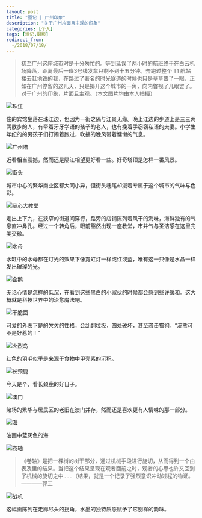 ```yaml
---
layout: post
title: "图记 | 广州印象"
description: "关于广州片面且主观的印象"
categories: [个人]
tags: [游记,摄影]
redirect_from:
  -/2018/07/18/
---
```


> 初至广州这座城市时是十分匆忙的。等到延误了两小时的航班终于在白云机场降落，距离最后一班3号线发车只剩不到十五分钟。奔跑过整个 T1 航站楼去赶地铁的我，在路过了著名的时光隧道的时候也只是草草瞥了一眼，正如在广州停留的这几天，只是揭开这个城市的一角，向内瞥视了几眼罢了。对于广州的印象，片面且主观。（本文图片均由本人拍摄）

![珠江][1]

住的宾馆坐落在珠江边，但因为一街之隔与江景无缘。晚上江边的步道上是三三两两散步的人，有牵着牙牙学语的孩子的老人，也有挽着手窃窃私语的夫妻。小学生年纪的的男孩子们打闹着跑过，吹拂的晚风带着慵懒的气息。

![广州塔][4]

近看相当震撼，然而还是隔江相望更好看一些。好奇塔顶是怎样一番风景。

![街头][5]

城市中心的繁华商业区都大同小异，但街头巷尾却浸着专属于这个城市的气味与色彩。

![圣心大教堂][6]

走出上下九，在狭窄的街道间穿行，路旁的店铺陈列着风干的海味，海鲜独有的气息直冲鼻孔。经过一个转角后，眼前豁然出现一座教堂，市井气与圣洁感在这里完美交融。

![水母][2]

水缸中的水母都在灯光的效果下像霓虹灯一样或红或蓝，唯有这一只像是水晶一样发出璀璨的光。

![企鹅][3]

无论心情是怎样的低沉，在看到这些黑白的小家伙的时候都会感到些许缓和。这大概就是科技世界中的治愈魔法吧。

![干脆面][7]

可爱的外表下是的欠欠的性格，会乱翻垃圾，四处破坏，甚至袭击猫狗。“浣熊可不是好惹的！”

![火烈鸟][8]

红色的羽毛似乎是来源于食物中甲壳素的沉积。

![长颈鹿][9]

今天是个，看长颈鹿的好日子。

![澳门][10]

赌场的繁华与居民区的老旧在澳门并存，然而还是喜欢更有人情味的那一部分。

![海][11]

油画中蓝灰色的海

![卷轴][12]

> 《卷轴》是把一棵树的树干部分，通过机械手段进行旋切，从而得到一个由表及里的结果。当把这个结果呈现在观者面前之时，观者的心思也许又回到了机械的旋切之中……（结果，就是一个记录了强烈意识冲动过程的物证。 ————郭工

![战机][13]

这幅画陈列在走廊尽头的拐角，水墨的独特质感赋予了它别样的韵味。

[1]:https://i.loli.net/2018/07/18/5b4f048993e04.jpg
[2]:https://i.loli.net/2018/07/18/5b4f048db1b9d.jpg
[3]:https://i.loli.net/2018/07/18/5b4f048d120ac.jpg
[4]:https://i.loli.net/2018/07/18/5b4f048cccf21.jpg
[5]:https://i.loli.net/2018/07/18/5b4f048cdcd2c.jpg
[6]:https://i.loli.net/2018/07/18/5b4f048cc383d.jpg
[7]:https://i.loli.net/2018/07/18/5b4f048da07db.jpg
[8]:https://i.loli.net/2018/07/18/5b4f048cb1777.jpg
[9]:https://i.loli.net/2018/07/18/5b4f048d84207.jpg
[10]:https://i.loli.net/2018/07/21/5b520e6cd881d.jpg
[11]:https://i.loli.net/2018/07/21/5b520e6c6aaf8.jpg
[12]:https://i.loli.net/2018/07/21/5b520e6d8b490.jpg
[13]:https://i.loli.net/2018/07/21/5b520e6c613b5.jpg